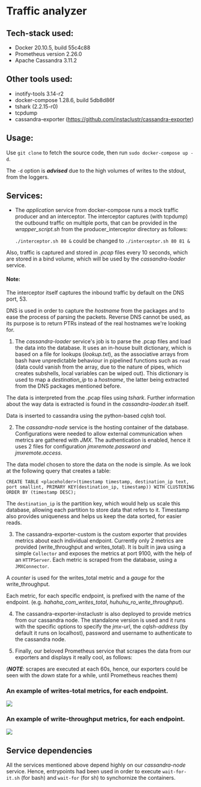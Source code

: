 # Traffic analyzer

## Tech-stack used:
- Docker 20.10.5, build 55c4c88
- Prometheus version 2.26.0
- Apache Cassandra 3.11.2

## Other tools used:
- inotify-tools 3.14-r2
- docker-compose 1.28.6, build 5db8d86f
- tshark (2.2.15-r0)
- tcpdump
- cassandra-exporter (https://github.com/instaclustr/cassandra-exporter)

## Usage:
Use `git clone` to fetch the source code, then run `sudo docker-compose up -d`.

The `-d` option is ***advised*** due to the high volumes of writes to the stdout, from the loggers.

## Services:
- The *application* service from docker-compose runs a mock traffic producer and an interceptor. The interceptor captures (with tcpdump) the outbound traffic on multiple ports, that can be provided in the *wrapper_script.sh* from the producer_interceptor directory as follows: 

    `./interceptor.sh 80 &` could be changed to `./interceptor.sh 80 81 &`

Also, traffic is captured and stored in *.pcap* files every 10 seconds, which are stored in a bind volume, which will be used by the *cassandra-loader* service.

#### Note:
The interceptor itself captures the inbound traffic by default on the DNS port, 53.

DNS is used in order to capture the *hostname* from the packages and to ease the process of parsing the packets. Reverse DNS cannot be used, as its purpose is to return PTRs instead of the real hostnames we're looking for.

1. The *cassandra-loader* service's job is to parse the .pcap files and load the data into the database. It uses an in-house built dictionary, which is based on a file for lookups (*lookup.txt*), as the associative arrays from bash have unpredictable behaviour in pipelined functions such as `read` (data could vanish from the array, due to the nature of pipes, which creates subshells, local variables can be wiped out). This dictionary is used to map a *destination_ip* to a *hostname*, the latter being extracted from the DNS packages mentioned before.

The data is interpreted from the .pcap files using *tshark*. Further information about the way data is extracted is found in the *cassandra-loader.sh* itself.

Data is inserted to cassandra using the python-based *cqlsh* tool.

2. The *cassandra-node* service is the hosting container of the database. Configurations were needed to allow external communication when metrics are gathered with *JMX*. The authentication is enabled, hence it uses 2 files for configuration *jmxremote.password and jmxremote.access*.

The data model chosen to store the data on the node is simple. As we look at the following query that creates a table:

```
CREATE TABLE <placeholder>(timestamp timestamp, destination_ip text, port smallint, PRIMARY KEY(destination_ip, timestamp)) WITH CLUSTERING ORDER BY (timestamp DESC);
```

The `destination_ip` is the partition key, which would help us scale this database, allowing each partition to store data that refers to it. Timestamp also provides uniqueness and helps us keep the data sorted, for easier reads.

3. The cassandra-exporter-custom is the custom exporter that provides metrics about each individual endpoint. Currently only 2 metrics are provided (write_throughput and writes_total). It is built in java using a simple `Collector` and exposes the metrics at port 9100, with the help of an `HTTPServer`. Each metric is scraped from the database, using a `JMXConnector`.

A *counter* is used for the writes_total metric and a *gauge* for the write_throughput.

Each metric, for each specific endpoint, is prefixed with the name of the endpoint. (e.g. *hahaha_com_writes_total*, *huhuhu_ro_write_throughput*). 

4. The cassandra-exporter-instaclustr is also deployed to provide metrics from our cassandra node. The standalone version is used and it runs with the specific options to specify the *jmx-url*, the *cqlsh-address* (by default it runs on localhost), password and username to authenticate to the cassandra node.

5. Finally, our beloved Prometheus service that scrapes the data from our exporters and displays it really cool, as follows:

(***NOTE***: scrapes are executed at each 60s, hence, our exporters could be seen with the *down* state for a while, until Prometheus reaches them)

### An example of writes-total metrics, for each endpoint.
![](https://i.ibb.co/bWHmvfm/endpoints-writes-total-example.png?)    

### An example of write-throughput metrics, for each endpoint.
![](https://i.ibb.co/mb6HNR0/endpoints-write-throughputs-example.png)


## Service dependencies
All the services mentioned above depend highly on our *cassandra-node* service. Hence, entrypoints had been used in order to execute `wait-for-it.sh` (for bash) and `wait-for` (for sh) to synchornize the containers.
